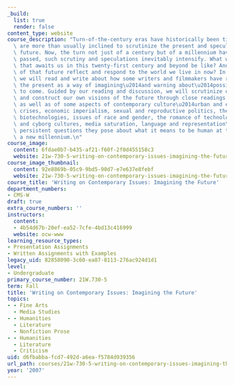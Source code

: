 ```yaml
---
_build:
  list: true
  render: false
content_type: website
course_description: "Turn-of-the-century eras have historically been times when people\
  \ are more than usually inclined to scrutinize the present and speculate about the\
  \ future. Now, the turn not just of a century but of a millennium having recently\
  \ passed, such scrutiny and speculations inevitably intensify. What will the future\
  \ that awaits us in this twenty-first century and beyond be like? And how do visions\
  \ of that future reflect and respond to the world we live in now? In this course\
  \ we will read and write about how some writers and filmmakers have responded to\
  \ the present as a way of imagining\u2014and warning about\u2014possible worlds\
  \ to come. Guided by our reading and discussion, we will scrutinize our own present\
  \ and construct our own visions of the future through close readings of the texts\
  \ as well as of some aspects of contemporary culture\u2014urban and environmental\
  \ crises, economic imperialism, sexual and reproductive politics, the ethics of\
  \ biotechnologies, issues of race and gender, the romance of technology, robotics\
  \ and cyborg cultures, media saturation, language and representation\u2014and the\
  \ persistent questions they pose about what it means to be human at this start of\
  \ a new millennium.\n"
course_image:
  content: 6fdae0b7-b435-af21-f60f-2f0d455158c3
  website: 21w-730-5-writing-on-contemporary-issues-imagining-the-future-fall-2007
course_image_thumbnail:
  content: 92e8869b-05c9-9bd5-90d7-e7e637e8febf
  website: 21w-730-5-writing-on-contemporary-issues-imagining-the-future-fall-2007
course_title: 'Writing on Contemporary Issues: Imagining the Future'
department_numbers:
- CMS-W
draft: true
extra_course_numbers: ''
instructors:
  content:
  - 4b54d67b-20ef-ea52-7cfe-4bd13c416999
  website: ocw-www
learning_resource_types:
- Presentation Assignments
- Written Assignments with Examples
legacy_uid: 82858090-3c60-ea87-8113-276ac924d1d1
level:
- Undergraduate
primary_course_number: 21W.730-5
term: Fall
title: 'Writing on Contemporary Issues: Imagining the Future'
topics:
- - Fine Arts
  - Media Studies
- - Humanities
  - Literature
  - Nonfiction Prose
- - Humanities
  - Literature
  - Criticism
uid: d6fbabba-fcd7-492d-a6ea-f5784d939356
url_path: courses/21w-730-5-writing-on-contemporary-issues-imagining-the-future-fall-2007
year: '2007'
---
```

